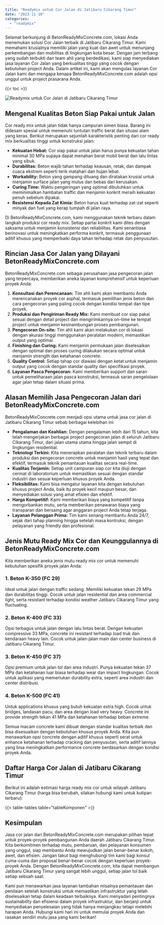 ```yaml
---
title: "Readymix untuk Cor Jalan di Jatibaru Cikarang Timur"
date: "2023-11-10"
categories: 
  - "readymix"
---
```


Selamat berkunjung di BetonReadyMixConcrete.com, lokasi Anda menemukan solusi Cor Jalan terbaik di Jatibaru Cikarang Timur. Kami memahami krusialnya memiliki jalan yang kuat dan awet untuk menunjang perkembangan dan mobilitas di lingkungan kota besar. Dengan jam terbang yang sudah terbukti dan team ahli yang berdedikasi, kami siap menyediakan jasa layanan Cor Jalan yang berkualitas tinggi yang cocok dengan kebutuhan project Anda. Dalam artikel ini, kami akan mengulas layanan Cor Jalan kami dan mengapa kenapa BetonReadyMixConcrete.com adalah opsi unggul untuk project prasarana Anda.

{{< toc >}}

![Readymix untuk Cor Jalan di Jatibaru Cikarang Timur](https://betoncor8.github.io/cor/harga-beton-readymix-concrete%20(4).png)

## Mengenal Kualitas Beton Siap Pakai untuk Jalan

Cor ready mix untuk jalan tidak hanya campuran simen biasa. Barang ini didesain spesial untuk memenuhi tuntutan traffic berat dan situasi alam yang keras. Berikut merupakan sejumlah karakteristik penting dari cor ready mix berkualitas tinggi untuk konstruksi jalan:

- **Kekuatan Hebat:** Cor siap pakai untuk jalan harus punya kekuatan tahan minimal 30 MPa supaya dapat menahan berat mobil berat dan lalu lintas yang sibuk.
- **Durabilitas:** Beton wajib tahan terhadap keausan, retak, dan dampak cuaca ekstrem seperti terik matahari dan hujan lebat.
- **Workability:** Beton yang gampang dituang dan diratakan krusial untuk menjamin surface jalan yang mulus dan bebas dari kerusakan.
- **Curing Time:** Waktu pengeringan yang optimal dibutuhkan untuk meminimalkan hambatan traffic dan menjamin konkrit meraih kekuatan penuh sebelum dipakai.
- **Resistensi Kepada Zat Kimia:** Beton harus kuat terhadap zat-zat seperti minyak dan fuel yang kerap tumpah di jalan raya.

Di BetonReadyMixConcrete.com, kami menggunakan teknik terbaru dalam langkah produksi cor ready mix. Setiap partai konkrit kami dites dengan saksama untuk menjamin konsistensi dan reliabilitas. Kami senantiasa berinovasi untuk meningkatkan performa konkrit, termasuk penggunaan aditif khusus yang memperbaiki daya tahan terhadap retak dan penyusutan.

## Rincian Jasa Cor Jalan yang Dilayani BetonReadyMixConcrete.com

BetonReadyMixConcrete.com sebagai perusahaan jasa pengecoran jalan yang terpercaya, memberikan aneka layanan komprehensif untuk keperluan proyek Anda:

1. **Konsultasi dan Perencanaan:** Tim ahli kami akan membantu Anda merencanakan proyek cor asphal, termasuk pemilihan jenis beton dan cara pengecoran yang paling cocok dengan kondisi tempat dan tipe proyek.
2. **Produksi dan Pengiriman Ready Mix:** Kami membuat cor siap pakai sesuai dengan detail project dan mengirimkannya on-time ke tempat project untuk menjamin kesinambungan proses pembangunan.
3. **Pengecoran On-site:** Tim ahli kami akan melakukan cor di lokasi dengan akurasi tinggi menggunakan peralatan modern, memastikan output yang optimal.
4. **Finishing dan Curing:** Kami menjamin permukaan jalan diselesaikan dengan optimal dan proses curing dilakukan secara optimal untuk menjamin strength dan ketahanan concrete.
5. **Quality Control:** Setiap tahap cor diawasi dengan ketat untuk menjamin output yang cocok dengan standar quality dan specifikasi proyek.
6. **Layanan Pasca Pengecoran:** Kami memberikan support dan saran untuk pemeliharaan jalan pasca konstruksi, termasuk saran pengelolaan agar jalan tetap dalam situasi prima.

## Alasan Memilih Jasa Pengecoran Jalan dari BetonReadyMixConcrete.com

BetonReadyMixConcrete.com menjadi opsi utama untuk jasa cor jalan di Jatibaru Cikarang Timur sebab berbagai kelebihan ini:

- **Pengalaman dan Keahlian:** Dengan pengalaman lebih dari 15 tahun, kita telah mengerjakan berbagai project pengecoran jalan di seluruh Jatibaru Cikarang Timur, dari jalan utama utama hingga jalan sempit di lingkungan residential.
- **Teknologi Terkini:** Kita menerapkan peralatan dan teknik terbaru dalam produksi dan pengecoran concrete untuk menjamin hasil yang tepat dan efektif, termasuk teknik pemantauan kualitas secara real-time.
- **Kualitas Terjamin:** Setiap unit campuran siap cor kita diuji dengan cermat di laboratorium untuk memastikan sesuai dengan standar industri dan sesuai keperluan khusus proyek Anda.
- **Fleksibilitas:** Kami bisa mengatur layanan kita dengan kebutuhan khusus project Anda, baik itu proyek kecil maupun besar, dan menyediakan solusi yang amat efisien dan efektif.
- **Harga Kompetitif:** Kami memberikan biaya yang kompetitif tanpa mengorbankan mutu, serta memberikan penawaran biaya yang transparan dan bersaing agar anggaran project Anda tetap terjaga.
- **Layanan Pelanggan Prima:** Tim kami senang membantu Anda 24/7, sejak dari tahap planning hingga setelah masa kontruksi, dengan pelayanan yang friendly dan profesional.

## Jenis Mutu Ready Mix Cor dan Keunggulannya di BetonReadyMixConcrete.com

Kita memberikan aneka jenis mutu ready mix cor untuk memenuhi kebutuhan spesifik proyek jalan Anda:

### 1\. Beton K-350 (FC 29)

Ideal untuk jalan dengan traffic sedang. Memiliki kekuatan tekan 29 MPa dan durabilitas tinggi. Cocok untuk jalan residential dan area commercial light, serta resistant terhadap kondisi weather Jatibaru Cikarang Timur yang fluctuating.

### 2\. Beton K-400 (FC 33)

Opsi terbagus untuk jalan dengan lalu lintas berat. Dengan kekuatan compressive 33 MPa, concrete ini resistant terhadap load truk dan kendaraan heavy lain. Cocok untuk jalan-jalan main dan center business di Jatibaru Cikarang Timur.

### 3\. Beton K-450 (FC 37)

Opsi premium untuk jalan tol dan area industri. Punya kekuatan tekan 37 MPa dan ketahanan luar biasa terhadap wear dan impact lingkungan. Cocok untuk aplikasi yang memerlukan durability extra, seperti area industri dan center distribusi.

### 4\. Beton K-500 (FC 41)

Untuk applications khusus yang butuh kekuatan extra high. Cocok untuk bridges, landasan pacu, dan area dengan load very heavy. Concrete ini provide strength tekan 41 MPa dan ketahanan terhadap beban extreme.

Semua macam concrete kami dibuat dengan standar kualitas terbaik dan bisa disesuaikan dengan kebutuhan khusus proyek Anda. Kita pun menawarkan opsi concrete dengan aditif khusus seperti serat untuk enhance ketahanan terhadap cracking dan penyusutan, serta aditif lainnya yang bisa meningkatkan performance concrete berdasarkan dengan kondisi proyek Anda.

## Daftar Harga Cor Jalan di Jatibaru Cikarang Timur

Berikut ini adalah estimasi harga ready mix cor untuk wilayah Jatibaru Cikarang Timur (harga bisa berubah, silakan hubungi kami untuk kutipan terbaru):

{{< table-tables table="tableKomponen" >}}

## Kesimpulan

Jasa cor jalan dari BetonReadyMixConcrete.com merupakan pilihan tepat untuk proyek-proyek pembangunan Anda daerah Jatibaru Cikarang Timur. Kita berkomitmen terhadap mutu, pembaruan, dan pelayanan konsumen yang unggul, siap membantu Anda mewujudkan jalan benar-benar kokoh, awet, dan efisien. Jangan takut bagi menghubungi tim kami bagi konsul cuma-cuma dan proposal benar-benar cocok dengan keperluan proyek-proyek Anda. Dengan BetonReadyMixConcrete.com, kita dapat membangun Jatibaru Cikarang Timur yang sangat lebih unggul, setiap jalan tol baik setiap sebuah saat.

Kami pun menawarkan jasa layanan tambahan misalnya pemantauan dan penilaian setelah konstruksi untuk memastikan infrastruktur yang telah diselesaikan tetap dalam keadaan terbaiknya. Kami menyadari pentingnya sustainability dan efisiensi dalam proyek infrastruktur, dan berjanji untuk menyediakan penyelesaian yang tidak hanya menjangkau tetapi melebihi harapan Anda. Hubungi kami hari ini untuk memulai proyek Anda dan rasakan sendiri mutu jasa yang kami berikan!
